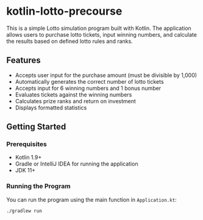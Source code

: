 # kotlin-lotto-precourse

This is a simple Lotto simulation program built with Kotlin. The application allows users to purchase lotto tickets, input winning numbers, and calculate the results based on defined lotto rules and ranks.

## Features

- Accepts user input for the purchase amount (must be divisible by 1,000)
- Automatically generates the correct number of lotto tickets
- Accepts input for 6 winning numbers and 1 bonus number
- Evaluates tickets against the winning numbers
- Calculates prize ranks and return on investment
- Displays formatted statistics

## Getting Started

### Prerequisites

- Kotlin 1.9+
- Gradle or IntelliJ IDEA for running the application
- JDK 11+

### Running the Program

You can run the program using the main function in `Application.kt`:

```bash
./gradlew run
